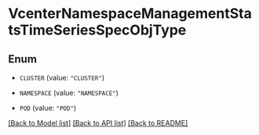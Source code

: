 # VcenterNamespaceManagementStatsTimeSeriesSpecObjType

## Enum


* `CLUSTER` (value: `"CLUSTER"`)

* `NAMESPACE` (value: `"NAMESPACE"`)

* `POD` (value: `"POD"`)


[[Back to Model list]](../README.md#documentation-for-models) [[Back to API list]](../README.md#documentation-for-api-endpoints) [[Back to README]](../README.md)


